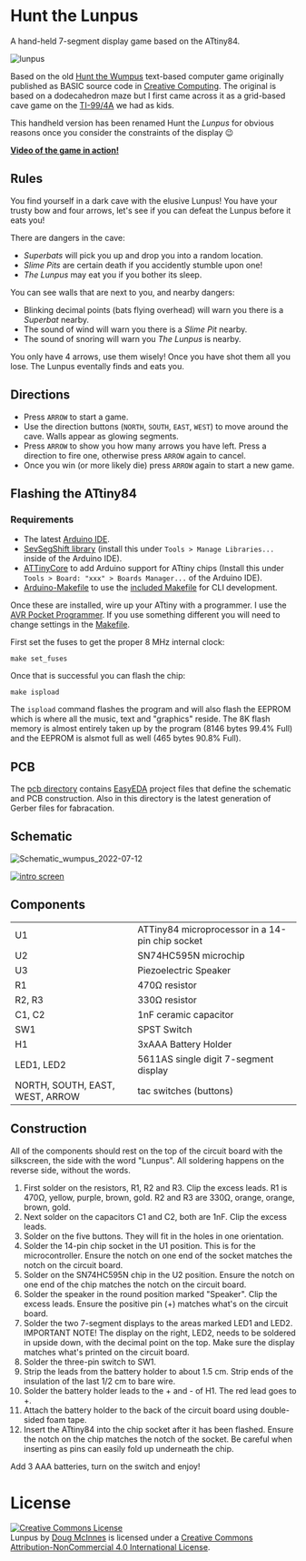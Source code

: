 # Hunt the Lunpus

A hand-held 7-segment display game based on the ATtiny84.

![lunpus](https://user-images.githubusercontent.com/16557/178653913-8a91fd65-4db3-4b30-b797-d2b1e6d01d4c.jpg)

Based on the old [Hunt the Wumpus](https://en.wikipedia.org/wiki/Hunt_the_Wumpus) text-based computer game originally published as BASIC source code in [Creative Computing](https://en.wikipedia.org/wiki/Creative_Computing_(magazine)). The original is based on a dodecahedron maze but I first came across it as a grid-based cave game on the [TI-99/4A](https://en.wikipedia.org/wiki/TI-99/4A) we had as kids.

This handheld version has been renamed Hunt the _Lunpus_ for obvious reasons once you consider the constraints of the display 😉

**[Video of the game in action!](https://youtu.be/uNveLRCgQw0)**

## Rules

You find yourself in a dark cave with the elusive Lunpus! You have your trusty bow and four arrows, let's see if you can defeat the Lunpus before it eats you!

There are dangers in the cave:

* *Superbats* will pick you up and drop you into a random location.
* *Slime Pits* are certain death if you accidently stumble upon one!
* *The Lunpus* may eat you if you bother its sleep.

You can see walls that are next to you, and nearby dangers:
* Blinking decimal points (bats flying overhead) will warn you there is a *Superbat* nearby.
* The sound of wind will warn you there is a *Slime Pit* nearby.
* The sound of snoring will warn you *The Lunpus* is nearby.

You only have 4 arrows, use them wisely! Once you have shot them all you lose. The Lunpus eventally finds and eats you.

## Directions

* Press `ARROW` to start a game.
* Use the direction buttons (`NORTH`, `SOUTH`, `EAST`, `WEST`) to move around the cave. Walls appear as glowing segments.
* Press `ARROW` to show you how many arrows you have left. Press a direction to fire one, otherwise press `ARROW` again to cancel.
* Once you win (or more likely die) press `ARROW` again to start a new game.

## Flashing the ATtiny84

### Requirements

* The latest [Arduino IDE](https://www.arduino.cc/en/software).
* [SevSegShift library](https://github.com/bridystone/SevSegShift) (install this under `Tools > Manage Libraries...` inside of the Arduino IDE).
* [ATTinyCore](https://github.com/SpenceKonde/ATTinyCore) to add Arduino support for ATtiny chips (Install this under `Tools > Board: "xxx" > Boards Manager...` of the Arduino IDE).
* [Arduino-Makefile](https://github.com/sudar/Arduino-Makefile) to use the [included Makefile](Makefile) for CLI development.

Once these are installed, wire up your ATtiny with a programmer. I use the [AVR Pocket Programmer](https://www.sparkfun.com/products/9825). If you use something different you will need to change settings in the [Makefile](Makefile).

First set the fuses to get the proper 8 MHz internal clock:
```cli
make set_fuses
```

Once that is successful you can flash the chip:
```cli
make ispload
```

The `ispload` command flashes the program and will also flash the EEPROM which is where all the music, text and "graphics" reside. The 8K flash memory is almost entirely taken up by the program (8146 bytes 99.4% Full) and the EEPROM is alsmot full as well (465 bytes 90.8% Full).

## PCB

The [pcb directory](https://github.com/dmcinnes/lunpus/tree/main/pcb) contains [EasyEDA](https://easyeda.com/) project files that define the schematic and PCB construction. Also in this directory is the latest generation of Gerber files for fabracation.

## Schematic

![Schematic_wumpus_2022-07-12](https://user-images.githubusercontent.com/16557/178660201-9c5f815e-daab-49e6-a2a7-c4c80a61295c.svg)

[![intro screen](https://user-images.githubusercontent.com/16557/178656952-58d82706-e010-420b-a561-4aeffd06e17f.gif)](https://youtu.be/uNveLRCgQw0)
## Components

| | |
|--|--|
|U1|ATTiny84 microprocessor in a 14-pin chip socket|
|U2|SN74HC595N microchip|
|U3|Piezoelectric Speaker|
|R1|470Ω resistor|
|R2, R3|330Ω resistor|
|C1, C2|1nF ceramic capacitor|
|SW1|SPST Switch|
|H1|3xAAA Battery Holder|
|LED1, LED2|5611AS single digit 7-segment display|
|NORTH, SOUTH, EAST, WEST, ARROW|tac switches (buttons)|

## Construction

All of the components should rest on the top of the circuit board with the
silkscreen, the side with the word "Lunpus". All soldering happens on the
reverse side, without the words.

1. First solder on the resistors, R1, R2 and R3. Clip the excess leads.
    R1 is 470Ω, yellow, purple, brown, gold.
    R2 and R3 are 330Ω, orange, orange, brown, gold.
2. Next solder on the capacitors C1 and C2, both are 1nF. Clip the excess leads.
3. Solder on the five buttons.
    They will fit in the holes in one orientation.
4. Solder the 14-pin chip socket in the U1 position. This is for the
    microcontroller. Ensure the notch on one end of the socket matches the notch
    on the circuit board.
5. Solder on the SN74HC595N chip in the U2 position.
    Ensure the notch on one end of the chip matches the notch on the circuit
    board.
6. Solder the speaker in the round position marked "Speaker". Clip the excess
    leads. Ensure the positive pin (+) matches what's on the circuit board.
7. Solder the two 7-segment displays to the areas marked LED1 and LED2.
    IMPORTANT NOTE! The display on the right, LED2, needs to be soldered in
    upside down, with the decimal point on the top. Make sure the display
    matches what's printed on the circuit board.
8. Solder the three-pin switch to SW1.
9. Strip the leads from the battery holder to about 1.5 cm. Strip ends of the
    insulation of the last 1/2 cm to bare wire.
10. Solder the battery holder leads to the + and - of H1. The red lead goes to +.
11. Attach the battery holder to the back of the circuit board using
    double-sided foam tape.
12. Insert the ATtiny84 into the chip socket after it has been flashed.
    Ensure the notch on the chip matches the notch of the socket. Be careful
    when inserting as pins can easily fold up underneath the chip.

Add 3 AAA batteries, turn on the switch and enjoy!

# License

<a rel="license" href="http://creativecommons.org/licenses/by-nc/4.0/"><img alt="Creative Commons License" style="border-width:0" src="http://i.creativecommons.org/l/by-nc/4.0/88x31.png" /></a><br /><span xmlns:dct="http://purl.org/dc/terms/" property="dct:title">Lunpus</span> by <a xmlns:cc="http://creativecommons.org/ns#" href="http://dougmcinnes.com" property="cc:attributionName" rel="cc:attributionURL">Doug McInnes</a> is licensed under a <a rel="license" href="http://creativecommons.org/licenses/by-nc/4.0/">Creative Commons Attribution-NonCommercial 4.0 International License</a>.

